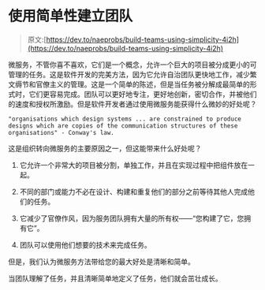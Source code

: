 # 使用简单性建立团队

> 原文:[https://dev.to/naeprobs/build-teams-using-simplicity-4i2h](https://dev.to/naeprobs/build-teams-using-simplicity-4i2h)

微服务，不管你喜不喜欢，它们是一个概念，允许一个巨大的项目被分成更小的可管理的任务。这是软件开发的完美方法，因为它允许自治团队更快地工作，减少繁文缛节和官僚主义的管理。这是一个简单的陈述，但是当任务被分解成最简单的形式时，它们更容易完成。团队可以更好地专注，更好地创新，密切合作，并被他们的速度和授权所激励。但是软件开发者通过使用微服务能获得什么微妙的好处呢？

`"organisations which design systems ... are constrained to produce designs which are copies of the communication structures of these organisations" - Conway's law.`

这是组织转向微服务的主要原因之一，但这能带来什么好处呢？

1.  它允许一个非常大的项目被分割，单独工作，并且在实现过程中把组件放在一起。

2.  不同的部门或能力不必在设计、构建和重复他们的部分之前等待其他人完成他们的任务。

3.  它减少了官僚作风，因为服务团队拥有大量的所有权——“您构建了它，您拥有它”。

4.  团队可以使用他们想要的技术来完成任务。

但是，我们认为微服务方法带给您的最大好处是清晰和简单。

当团队理解了任务，并且清晰简单地定义了任务，他们就会茁壮成长。